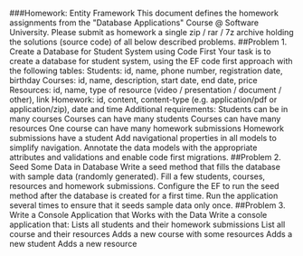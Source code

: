 ###Homework: Entity Framework
This document defines the homework assignments from the "Database Applications" Course @ Software University. Please submit as homework a single zip / rar / 7z archive holding the solutions (source code) of all below described problems.
##Problem 1.	Create a Database for Student System using Code First
Your task is to create a database for student system, using the EF code first approach with the following tables:
	Students: id, name, phone number, registration date, birthday
	Courses: id, name, description, start date, end date, price
	Resources: id, name, type of resource (video / presentation / document / other), link
	Homework: id, content, content-type (e.g. application/pdf or application/zip), date and time
Additional requirements:
	Students can be in many courses
	Courses can have many students
	Courses can have many resources
	One course can have many homework submissions
	Homework submissions have a student
Add navigational properties in all models to simplify navigation. Annotate the data models with the appropriate attributes and validations and enable code first migrations.
##Problem 2.	Seed Some Data in Database
Write a seed method that fills the database with sample data (randomly generated). Fill a few students, courses, resources and homework submissions. Configure the EF to run the seed method after the database is created for a first time. Run the application several times to ensure that it seeds sample data only once.
##Problem 3.	Write a Console Application that Works with the Data
Write a console application that:
	Lists all students and their homework submissions
	List all course and their resources
	Adds a new course with some resources
	Adds a new student
	Adds a new resource

